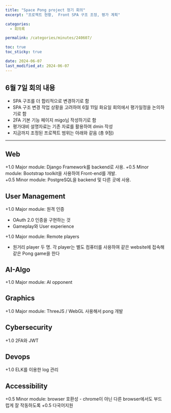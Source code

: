 ```yaml
---
title: "Space Pong project 정기 회의"
excerpt: "프로젝트 현황,  Front SPA 구조 조정, 평가 계획"

categories:
  - 회의록

permalink: /categories/minutes/240607/

toc: true
toc_sticky: true

date: 2024-06-07
last_modified_at: 2024-06-07
---
```


## 6월 7일 회의 내용
- SPA 구조를 더 합리적으로 변경하기로 함
- SPA 구조 변경 작업 상황을 고려하여 6월 11일 화요일 회의에서 평가일정을 논의하기로 함
- 2FA 기본 기능 페이지 migo님 작성하기로 함
- 평가대비 설명자료는 기존 자료를 활용하여 dmin 작성 
- 지금까지 조정된 프로젝트 범위는 아래와 같음 (총 9점)

---
## Web
+1.0 Major module: Django Framework를 backend로 사용.
+0.5 Minor module: Bootstrap toolkit을 사용하여 Front-end를 개발.  
+0.5 Minor module: PostgreSQL을 backend 및 다른 곳에 사용.  

## User Management
+1.0 Major module: 원격 인증 
  - OAuth 2.0 인증을 구현하는 것 
  - Gameplay와 User experience 

+1.0 Major module: Remote players 
  - 원거리 player 두 명. 각 player는 별도 컴퓨터를 사용하여 같은 website에 접속해 같은 Pong game을 한다 


## AI-Algo
+1.0  Major module: AI opponent

## Graphics
+1.0  Major module: ThreeJS / WebGL 사용해서 pong 개발

## Cybersecurity 
+1.0  2FA와 JWT 

## Devops  
+1.0  ELK를 이용한 log 관리 

## Accessibility
+0.5  Minor module: browser 호환성 - chrome이 아닌 다른 browser에서도 부드럽게 잘 작동하도록
+0.5  다국어지원
